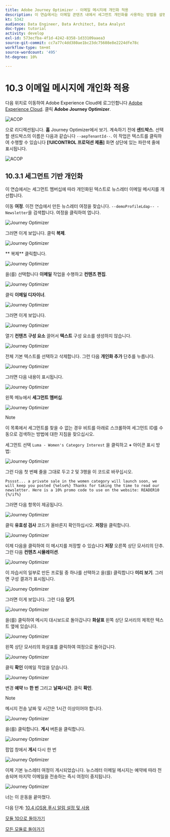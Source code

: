 ```yaml
---
title: Adobe Journey Optimizer - 이메일 메시지에 개인화 적용
description: 이 연습에서는 이메일 콘텐츠 내에서 세그먼트 개인화를 사용하는 방법을 설명합니다
kt: 5342
audience: Data Engineer, Data Architect, Data Analyst
doc-type: tutorial
activity: develop
exl-id: 573ecfba-4f1d-4242-8358-1d33109aaea3
source-git-commit: cc7a77c4dd380ae1bc23dc75608e8e2224dfe78c
workflow-type: tm+mt
source-wordcount: '495'
ht-degree: 10%

---
```


# 10.3 이메일 메시지에 개인화 적용

다음 위치로 이동하여 Adobe Experience Cloud에 로그인합니다 [Adobe Experience Cloud](https://experience.adobe.com). 클릭 **Adobe Journey Optimizer**.

![ACOP](../module7/images/acophome.png)

으로 리디렉션됩니다. **홈** Journey Optimizer에서 보기. 계속하기 전에 **샌드박스**. 선택할 샌드박스의 이름은 다음과 같습니다 ``--aepTenantId--``. 이 작업은 텍스트를 클릭하여 수행할 수 있습니다 **[!UICONTROL 프로덕션 제품]** 화면 상단에 있는 파란색 줄에 표시됩니다.

![ACOP](../module7/images/acoptriglp.png)

## 10.3.1 세그먼트 기반 개인화

이 연습에서는 세그먼트 멤버십에 따라 개인화된 텍스트로 뉴스레터 이메일 메시지를 개선합니다.

이동 **여정**. 이전 연습에서 만든 뉴스레터 여정을 찾습니다. `--demoProfileLdap-- - Newsletter`을 검색합니다. 여정을 클릭하여 엽니다.

![Journey Optimizer](./images/sbp1.png)

그러면 이게 보입니다. 클릭 **복제**.

![Journey Optimizer](./images/sbp2.png)

** 복제** 클릭합니다.

![Journey Optimizer](./images/sbp3.png)

을(를) 선택합니다 **이메일** 작업을 수행하고 **컨텐츠 편집**.

![Journey Optimizer](./images/sbp3a.png)

클릭 **이메일 디자이너**.

![Journey Optimizer](./images/sbp4.png)

그러면 이게 보입니다.

![Journey Optimizer](./images/sbp5.png)

열기 **컨텐츠 구성 요소** 끌어서 **텍스트** 구성 요소를 생성하지 않습니다.

![Journey Optimizer](./images/sbp6.png)

전체 기본 텍스트를 선택하고 삭제합니다. 그런 다음 **개인화 추가** 단추를 누릅니다.

![Journey Optimizer](./images/sbp7.png)

그러면 다음 내용이 표시됩니다.

![Journey Optimizer](./images/seg1.png)

왼쪽 메뉴에서 **세그먼트 멤버십**.

![Journey Optimizer](./images/seg2.png)

>[!NOTE]
>
>이 목록에서 세그먼트를 찾을 수 없는 경우 비트를 아래로 스크롤하여 세그먼트 ID를 수동으로 검색하는 방법에 대한 지침을 찾으십시오.

세그먼트 선택 `Luma - Women's Category Interest` 을 클릭하고 **+** 아이콘 표시 방법:

![Journey Optimizer](./images/seg3.png)

그런 다음 첫 번째 줄을 그대로 두고 2 및 3행을 이 코드로 바꾸십시오.

``
Psssst... a private sale in the women category will launch soon, we will keep you posted
{%else%}
Thanks for taking the time to read our newsletter. Here is a 10% promo code to use on the website: READER10
{%/if%}
``

그러면 다음 항목이 제공됩니다.

![Journey Optimizer](./images/seg4.png)

클릭 **유효성 검사** 코드가 올바른지 확인하십시오. **저장**&#x200B;을 클릭합니다.

![Journey Optimizer](./images/sbp8.png)

이제 다음을 클릭하여 이 메시지를 저장할 수 있습니다 **저장** 오른쪽 상단 모서리의 단추. 그런 다음 **컨텐츠 시뮬레이션**.

![Journey Optimizer](./images/sbp9.png)

이 자습서의 일부로 만든 프로필 중 하나를 선택하고 을(를) 클릭합니다 **미리 보기**. 그러면 구성 결과가 표시됩니다.

![Journey Optimizer](./images/sbp10.png)

그러면 이게 보입니다. 그런 다음 **닫기**.

![Journey Optimizer](./images/sbp10fff.png)

을(를) 클릭하여 메시지 대시보드로 돌아갑니다 **화살표** 왼쪽 상단 모서리의 제목란 텍스트 옆에 있습니다.

![Journey Optimizer](./images/sbp11.png)

왼쪽 상단 모서리의 화살표를 클릭하여 여정으로 돌아갑니다.

![Journey Optimizer](./images/oc79afff.png)

클릭 **확인** 이메일 작업을 닫습니다.

![Journey Optimizer](./images/oc79bfff.png)

변경 **예약** to **한 번** 그리고 **날짜/시간**. 클릭 **확인**.

>[!NOTE]
>
>메시지 전송 날짜 및 시간은 1시간 이상이어야 합니다.

![Journey Optimizer](./images/sbp18.png)

을(를) 클릭합니다. **게시** 버튼을 클릭합니다.

![Journey Optimizer](./images/sbp19.png)

팝업 창에서 **게시** 다시 한 번

![Journey Optimizer](./images/sbp20.png)

이제 기본 뉴스레터 여정이 게시되었습니다. 뉴스레터 이메일 메시지는 예약에 따라 전송되며 마지막 이메일을 전송하는 즉시 여정이 중지됩니다.

![Journey Optimizer](./images/sbp20fff.png)

너는 이 운동을 끝마쳤다.

다음 단계: [10.4 iOS용 푸시 알림 설정 및 사용](./ex4.md)

[모듈 10으로 돌아가기](./journeyoptimizer.md)

[모든 모듈로 돌아가기](../../overview.md)
